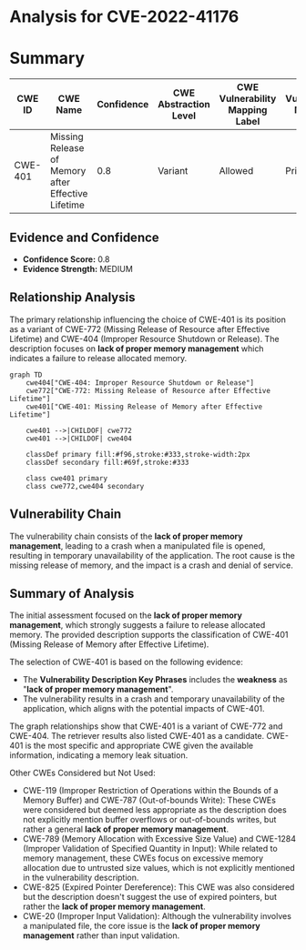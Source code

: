 # Analysis for CVE-2022-41176

# Summary
| CWE ID | CWE Name | Confidence | CWE Abstraction Level | CWE Vulnerability Mapping Label | CWE-Vulnerability Mapping Notes |
|---|---|---|---|---|---|
| CWE-401 | Missing Release of Memory after Effective Lifetime | 0.8 | Variant | Allowed | Primary CWE |

## Evidence and Confidence

*   **Confidence Score:** 0.8
*   **Evidence Strength:** MEDIUM

## Relationship Analysis
The primary relationship influencing the choice of CWE-401 is its position as a variant of CWE-772 (Missing Release of Resource after Effective Lifetime) and CWE-404 (Improper Resource Shutdown or Release). The description focuses on **lack of proper memory management** which indicates a failure to release allocated memory.

```mermaid
graph TD
    cwe404["CWE-404: Improper Resource Shutdown or Release"]
    cwe772["CWE-772: Missing Release of Resource after Effective Lifetime"]
    cwe401["CWE-401: Missing Release of Memory after Effective Lifetime"]
    
    cwe401 -->|CHILDOF| cwe772
    cwe401 -->|CHILDOF| cwe404
    
    classDef primary fill:#f96,stroke:#333,stroke-width:2px
    classDef secondary fill:#69f,stroke:#333
    
    class cwe401 primary
    class cwe772,cwe404 secondary
```

## Vulnerability Chain
The vulnerability chain consists of the **lack of proper memory management**, leading to a crash when a manipulated file is opened, resulting in temporary unavailability of the application. The root cause is the missing release of memory, and the impact is a crash and denial of service.

## Summary of Analysis
The initial assessment focused on the **lack of proper memory management**, which strongly suggests a failure to release allocated memory. The provided description supports the classification of CWE-401 (Missing Release of Memory after Effective Lifetime).

The selection of CWE-401 is based on the following evidence:
*   The **Vulnerability Description Key Phrases** includes the **weakness** as "**lack of proper memory management**".
*   The vulnerability results in a crash and temporary unavailability of the application, which aligns with the potential impacts of CWE-401.

The graph relationships show that CWE-401 is a variant of CWE-772 and CWE-404. The retriever results also listed CWE-401 as a candidate. CWE-401 is the most specific and appropriate CWE given the available information, indicating a memory leak situation.

Other CWEs Considered but Not Used:

*   CWE-119 (Improper Restriction of Operations within the Bounds of a Memory Buffer) and CWE-787 (Out-of-bounds Write): These CWEs were considered but deemed less appropriate as the description does not explicitly mention buffer overflows or out-of-bounds writes, but rather a general **lack of proper memory management**.
*   CWE-789 (Memory Allocation with Excessive Size Value) and CWE-1284 (Improper Validation of Specified Quantity in Input): While related to memory management, these CWEs focus on excessive memory allocation due to untrusted size values, which is not explicitly mentioned in the vulnerability description.
*   CWE-825 (Expired Pointer Dereference): This CWE was also considered but the description doesn't suggest the use of expired pointers, but rather the **lack of proper memory management**.
*   CWE-20 (Improper Input Validation): Although the vulnerability involves a manipulated file, the core issue is the **lack of proper memory management** rather than input validation.